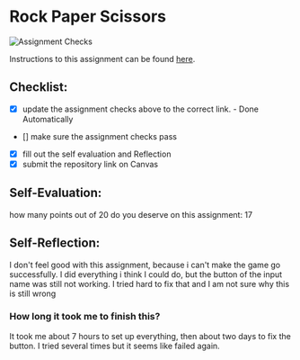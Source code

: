 Rock Paper Scissors
===================================
![Assignment Checks](https://s///github.com/Leach-IT3049C/3-rock-paper-scissors-Xiao0909/workflows/Assignment%20Checks/badge.svg)

Instructions to this assignment can be found [here](https://it3049c.github.io/Material/Assignments/3.Rock_Paper_Scissors/).

## Checklist:
- [x] update the assignment checks above to the correct link. - Done Automatically
- [] make sure the assignment checks pass
- [x] fill out the self evaluation and Reflection
- [x] submit the repository link on Canvas

## Self-Evaluation: 
how many points out of 20 do you deserve on this assignment: 17

## Self-Reflection:
I don't feel good with this assignment, because i can't make the game go successfully. I did everything i think I could do, but the button of the input name was still not working. I tried hard to fix that and I am not sure why this is still wrong

### How long it took me to finish this?
It took me about 7 hours to set up everything, then about two days to fix the button. I tried several times but it seems like failed again.